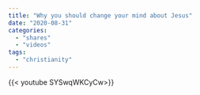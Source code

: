 ```yaml
---
title: "Why you should change your mind about Jesus"
date: "2020-08-31"
categories:
  - "shares"
  - "videos"
tags:
  - "christianity"
---
```


<div style="width: 70vw;">{{< youtube SYSwqWKCyCw>}}</div>
